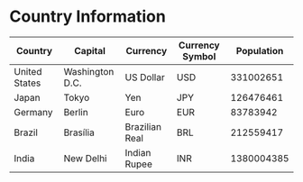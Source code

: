 # Country Information

**Country** | **Capital** | **Currency** | **Currency Symbol** | **Population**
--- | --- | --- | --- | ---
United States | Washington D.C. | US Dollar | USD | 331002651
Japan | Tokyo | Yen | JPY | 126476461
Germany | Berlin | Euro | EUR | 83783942
Brazil | Brasília | Brazilian Real | BRL | 212559417
India | New Delhi | Indian Rupee | INR | 1380004385